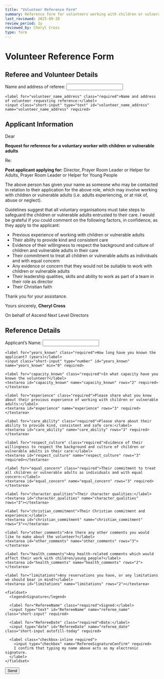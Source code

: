 ```yaml
---
title: "Volunteer Reference Form"
summary: Reference form for volunteers working with children or vulnerable adults
last_reviewed: 2025-09-28
review_period: 1y
reviewed_by: Cheryl Cross
type: form
---
```


<form 
  name="volunteer-reference-form" 
  class="verified-form"
  netlify
>
  <input type="hidden" name="form-name" value="volunteer-reference">
  
  <!-- Honeypot field -->
  <p style="display:none">
    <label>Don’t fill this out: <input name="bot-field"></label>
  </p>

  <h1>Volunteer Reference Form</h1>

  <h2>Referee and Volunteer Details</h2>
  <div class="textCols">
    <label for="referee_name_address" class="required">Name and address of referee:</label>
    <input class="short-input" type="text" id="referee_name_address" name="referee_name_address" required>

    <label for="volunteer_name_address" class="required">Name and address of volunteer requesting reference:</label>
    <input class="short-input" type="text" id="volunteer_name_address" name="volunteer_name_address" required>
  </div>

  <h2>Applicant Information</h2>

  <p>Dear</p>
  <p><strong>Request for reference for a voluntary worker with children or vulnerable adults</strong></p>
  <p>Re:</p>
  <p><strong>Post applicant applying for:</strong> Director, Prayer Room Leader or Helper for Adults, Prayer Room Leader or Helper for Young People</p>

  <p>
    The above person has given your name as someone who may be contacted in relation to their application for the above role, 
    which may involve working with children or vulnerable adults (i.e. adults experiencing, or at risk of, abuse or neglect).
  </p>

  <p>
    Guidelines suggest that all voluntary organisations must take steps to safeguard the children or vulnerable adults entrusted to their care. 
    I would be grateful if you could comment on the following factors, in confidence, as they apply to the applicant:
  </p>

  <ul>
    <li>Previous experience of working with children or vulnerable adults</li>
    <li>Their ability to provide kind and consistent care</li>
    <li>Evidence of their willingness to respect the background and culture of children and vulnerable adults in their care</li>
    <li>Their commitment to treat all children or vulnerable adults as individuals and with equal concern</li>
    <li>Any evidence or concern that they would not be suitable to work with children or vulnerable adults</li>
    <li>Their leadership qualities, skills and ability to work as part of a team in their role as director</li>
    <li>Their Christian faith</li>
  </ul>

  <p>Thank you for your assistance.</p>
  <p>Yours sincerely, <strong>Cheryl Cross</strong></p>
  <p>On behalf of Ascend Next Level Directors</p>

  <h2>Reference Details</h2>
  <div class="textCols">
    <label for="applicant_name" class="required">Applicant’s Name:</label>
    <input class="short-input" type="text" id="applicant_name" name="applicant_name" required>

    <label for="years_known" class="required">How long have you known the applicant? (years)</label>
    <input class="short-input" type="number" id="years_known" name="years_known" min="0" required>

    <label for="capacity_known" class="required">In what capacity have you known the volunteer?</label>
    <textarea id="capacity_known" name="capacity_known" rows="2" required></textarea>

    <label for="experience" class="required">Please share what you know about their previous experience of working with children or vulnerable adults:</label>
    <textarea id="experience" name="experience" rows="3" required></textarea>

    <label for="care_ability" class="required">Please share about their ability to provide kind, consistent and safe care:</label>
    <textarea id="care_ability" name="care_ability" rows="3" required></textarea>

    <label for="respect_culture" class="required">Evidence of their willingness to respect the background and culture of children or vulnerable adults in their care:</label>
    <textarea id="respect_culture" name="respect_culture" rows="3" required></textarea>

    <label for="equal_concern" class="required">Their commitment to treat all children or vulnerable adults as individuals and with equal concern:</label>
    <textarea id="equal_concern" name="equal_concern" rows="3" required></textarea>

    <label for="character_qualities">Their character qualities:</label>
    <textarea id="character_qualities" name="character_qualities" rows="3"></textarea>

    <label for="christian_commitment">Their Christian commitment and experience:</label>
    <textarea id="christian_commitment" name="christian_commitment" rows="3"></textarea>

    <label for="other_comments">Are there any other comments you would like to make about the volunteer?</label>
    <textarea id="other_comments" name="other_comments" rows="3"></textarea>

    <label for="health_comments">Any health-related comments which would affect their work with children/young people?</label>
    <textarea id="health_comments" name="health_comments" rows="2"></textarea>

    <label for="limitations">Any reservations you have, or any limitations we should bear in mind?</label>
    <textarea id="limitations" name="limitations" rows="2"></textarea>

    <fieldset>
      <legend>Signature</legend>

      <label for="RefereeName" class="required">Signed:</label>
      <input type="text" id="RefereeName" name="referee_name" class="short-input" required>

      <label for="RefereeDate" class="required">Date:</label>
      <input type="date" id="RefereeDate" name="referee_date" class="short-input autofill-today" required>

      <label class="checkbox-inline required">
        <input type="checkbox" name="RefereeSignatureConfirm" required>
        I confirm that typing my name above acts as my electronic signature.
      </label>
    </fieldset>
  </div>

  <button type="submit">Send</button>
</form>

